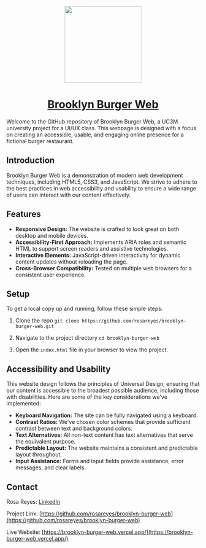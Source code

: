 <p align="center">
  <a href="https://brooklyn-burger-web.vercel.app/">
    <img src='https://github.com/rosareyes/rosareyes/assets/63470281/92581f28-95c3-4dc4-809a-c9192ede2ac4' width='200px'>
    <h1 align="center">Brooklyn Burger Web</h1>
  </a>
</p>

Welcome to the GitHub repository of Brooklyn Burger Web, a UC3M university project for a UI/UX class. This webpage is designed with a focus on creating an accessible, usable, and engaging online presence for a fictional burger restaurant.

## Introduction

Brooklyn Burger Web is a demonstration of modern web development techniques, including HTML5, CSS3, and JavaScript. We strive to adhere to the best practices in web accessibility and usability to ensure a wide range of users can interact with our content effectively.

## Features

- **Responsive Design:** The website is crafted to look great on both desktop and mobile devices.
- **Accessibility-First Approach:** Implements ARIA roles and semantic HTML to support screen readers and assistive technologies.
- **Interactive Elements:** JavaScript-driven interactivity for dynamic content updates without reloading the page.
- **Cross-Browser Compatibility:** Tested on multiple web browsers for a consistent user experience.

## Setup

To get a local copy up and running, follow these simple steps:

1. Clone the repo
`git clone https://github.com/rosareyes/brooklyn-burger-web.git`

2. Navigate to the project directory
`cd brooklyn-burger-web`

3. Open the `index.html` file in your browser to view the project.

## Accessibility and Usability

This website design follows the principles of Universal Design, ensuring that our content is accessible to the broadest possible audience, including those with disabilities. Here are some of the key considerations we've implemented:

- **Keyboard Navigation:** The site can be fully navigated using a keyboard.
- **Contrast Ratios:** We've chosen color schemes that provide sufficient contrast between text and background colors.
- **Text Alternatives:** All non-text content has text alternatives that serve the equivalent purpose.
- **Predictable Layout:** The website maintains a consistent and predictable layout throughout.
- **Input Assistance:** Forms and input fields provide assistance, error messages, and clear labels.

## Contact

Rosa Reyes: [LinkedIn](https://www.linkedin.com/in/rosaareyesc/)

Project Link: [https://github.com/rosareyes/brooklyn-burger-web](https://github.com/rosareyes/brooklyn-burger-web)

Live Website: [https://brooklyn-burger-web.vercel.app/](https://brooklyn-burger-web.vercel.app/)
